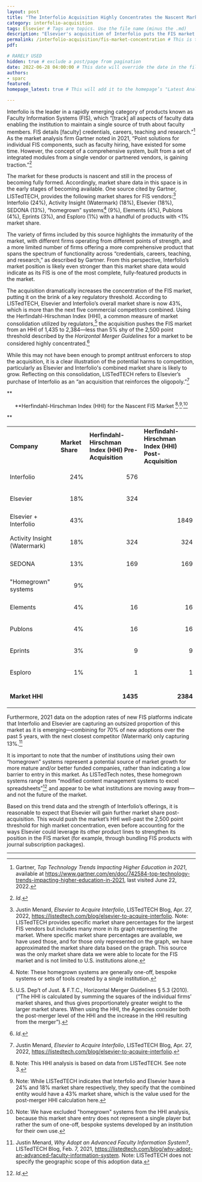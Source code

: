```yaml
---
layout: post 
title: "The Interfolio Acquisition Highly Concentrates the Nascent Market for Faculty Information Systems" 
category: interfolio-acquisition
tags: Elsevier # Tags are topics. Use the file name (minus the .md)
description: "Elsevier's acquisition of Interfolio puts the FIS market on the brink of a key regulatory threshold."
permalink: /interfolio-acquisition/fis-market-concentration # This is the link it'll show up at.
pdf: 

# RARELY USED
hidden: true # exclude a post/page from pagination
date: 2022-06-28 04:00:00 # This date will override the date in the file name. Mainly we use it to handle ordering in reports / threads. The date can be the day the report was published, and the time can be used to sort posts.
authors: 
- sparc
featured: 
homepage_latest: true # This will add it to the homepage’s "Latest Analysis" section 

---
```


Interfolio is the leader in a rapidly emerging category of products known as Faculty Information Systems (FIS), which “[track] all aspects of faculty data enabling the institution to maintain a single source of truth about faculty members. FIS details [faculty] credentials, careers, teaching and research.”[^1] As the market analysis firm Gartner noted in 2021, “Point solutions for individual FIS components, such as faculty hiring, have existed for some time. However, the concept of a comprehensive system, built from a set of integrated modules from a single vendor or partnered vendors, is gaining traction.”[^2]

 

The market for these products is nascent and still in the process of becoming fully formed. Accordingly, market share data in this space is in the early stages of becoming available. One source cited by Gartner, LISTedTECH, provides the following market shares for FIS vendors:[^3] Interfolio (24%), Activity Insight (Watermark) (18%), Elsevier (18%), SEDONA (13%), “homegrown” systems[^4] (9%), Elements (4%), Publons (4%), Eprints (3%), and Esploro (1%) with a handful of products with &lt;1% market share. 

The variety of firms included by this source highlights the immaturity of the market, with different firms operating from different points of strength, and a more limited number of firms offering a more comprehensive product that spans the spectrum of functionality across “credentials, careers, teaching, and research,” as described by Gartner. From this perspective, Interfolio’s market position is likely even stronger than this market share data would indicate as its FIS is one of the most complete, fully-featured products in the market. 

The acquisition dramatically increases the concentration of the FIS market, putting it on the brink of a key regulatory threshold. According to LISTedTECH, Elsevier and Interfolio’s overall market share is now 43%, which is more than the next five commercial competitors combined. Using the Herfindahl-Hirschman Index (HHI), a common measure of market consolidation utilized by regulators,[^5] the acquisition pushes the FIS market from an HHI of 1,435 to 2,384—less than 5% shy of the 2,500 point threshold described by the _Horizontal Merger Guidelines_ for a market to be considered highly concentrated.[^6] 

While this may not have been enough to prompt antitrust enforcers to stop the acquisition, it is a clear illustration of the potential harms to competition, particularly as Elsevier and Interfolio's combined market share is likely to grow. Reflecting on this consolidation, LISTedTECH refers to Elsevier’s purchase of Interfolio as an “an acquisition that reinforces the oligopoly.”[^7]

** <p align="center"> **Herfindahl-Hirschman Index (HHI) for the Nascent FIS Market [^8]<sup>,</sup>[^9]<sup>,</sup>[^10]</p> **


<table>
  <tr>
   <td><strong>Company</strong>
   </td>
   <td><strong>Market Share</strong>
   </td>
   <td><strong>Herfindahl-Hirschman Index (HHI) Pre-Acquisition</strong>
   </td>
   <td><strong>Herfindahl-Hirschman Index (HHI) Post-Acquisition</strong>
   </td>
  </tr>
  <tr>
   <td>Interfolio
   </td>
   <td><p style="text-align: right">
24%</p>

   </td>
   <td><p style="text-align: right">
576</p>

   </td>
   <td>
   </td>
  </tr>
  <tr>
   <td>Elsevier
   </td>
   <td><p style="text-align: right">
18%</p>

   </td>
   <td><p style="text-align: right">
324</p>

   </td>
   <td>
   </td>
  </tr>
  <tr>
   <td>Elsevier + Interfolio
   </td>
   <td><p style="text-align: right">
43%</p>

   </td>
   <td>
   </td>
   <td><p style="text-align: right">
1849</p>

   </td>
  </tr>
  <tr>
   <td>Activity Insight (Watermark)
   </td>
   <td><p style="text-align: right">
18%</p>

   </td>
   <td><p style="text-align: right">
324</p>

   </td>
   <td><p style="text-align: right">
324</p>

   </td>
  </tr>
  <tr>
   <td>SEDONA
   </td>
   <td><p style="text-align: right">
13%</p>

   </td>
   <td><p style="text-align: right">
169</p>

   </td>
   <td><p style="text-align: right">
169</p>

   </td>
  </tr>
  <tr>
   <td>"Homegrown" systems
   </td>
   <td><p style="text-align: right">
9%</p>

   </td>
   <td>
   </td>
   <td>
   </td>
  </tr>
  <tr>
   <td>Elements
   </td>
   <td><p style="text-align: right">
4%</p>

   </td>
   <td><p style="text-align: right">
16</p>

   </td>
   <td><p style="text-align: right">
16</p>

   </td>
  </tr>
  <tr>
   <td>Publons
   </td>
   <td><p style="text-align: right">
4%</p>

   </td>
   <td><p style="text-align: right">
16</p>

   </td>
   <td><p style="text-align: right">
16</p>

   </td>
  </tr>
  <tr>
   <td>Eprints
   </td>
   <td><p style="text-align: right">
3%</p>

   </td>
   <td><p style="text-align: right">
9</p>

   </td>
   <td><p style="text-align: right">
9</p>

   </td>
  </tr>
  <tr>
   <td>Esploro
   </td>
   <td><p style="text-align: right">
1%</p>

   </td>
   <td><p style="text-align: right">
1</p>

   </td>
   <td><p style="text-align: right">
1</p>

   </td>
  </tr>
  <tr>
   <td>
   </td>
   <td>
   </td>
   <td>
   </td>
   <td>
   </td>
  </tr>
  <tr>
   <td><strong>Market HHI</strong>
   </td>
   <td>
   </td>
   <td><p style="text-align: right">
<strong>1435</strong></p>

   </td>
   <td><p style="text-align: right">
<strong>2384</strong></p>

   </td>
  </tr>
</table>


Furthermore, 2021 data on the adoption rates of new FIS platforms indicate that Interfolio and Elsevier are capturing an outsized proportion of this market as it is emerging—combining for 70% of new adoptions over the past 5 years, with the next closest competitor (Watermark) only capturing 13%.[^11] 

It is important to note that the number of institutions using their own “homegrown” systems represent a potential source of market growth for more mature and/or better funded companies, rather than indicating a low barrier to entry in this market. As LISTedTech notes, these homegrown systems range from “modified content management systems to excel spreadsheets”[^12] and appear to be what institutions are moving away from—and not the future of the market.

Based on this trend data and the strength of Interfolio’s offerings, it is reasonable to expect that Elsevier will gain further market share post-acquisition. This would push the market’s HHI well-past the 2,500 point threshold for high market concentration, even before accounting for the ways Elsevier could leverage its other product lines to strengthen its position in the FIS market (for example, through bundling FIS products with journal subscription packages).

---
[^1]: Gartner, _Top Technology Trends Impacting Higher Education in 2021_, available at https://www.gartner.com/en/doc/742584-top-technology-trends-impacting-higher-education-in-2021, last visited June 22, 2022.

[^2]: _Id._

[^3]: Justin Menard, _Elsevier to Acquire Interfolio_, LISTedTECH Blog, Apr. 27, 2022, https://listedtech.com/blog/elsevier-to-acquire-interfolio. Note: LISTedTECH provides specific market share percentages for the largest FIS vendors but includes many more in its graph representing the market. Where specific market share percentages are available, we have used those, and for those only represented on the graph, we have approximated the market share data based on the graph. This source was the only market share data we were able to locate for the FIS market and is not limited to U.S. institutions alone.

[^4]: Note: These homegrown systems are generally one-off, bespoke systems or sets of tools created by a single institution.

[^5]: U.S. Dep’t of Just. & F.T.C., Horizontal Merger Guidelines § 5.3 (2010). (“The HHI is calculated by summing the squares of the individual firms’ market shares, and thus gives proportionately greater weight to the larger market shares. When using the HHI, the Agencies consider both the post-merger level of the HHI and the increase in the HHI resulting from the merger”).

[^6]: _Id._

[^7]: Justin Menard, _Elsevier to Acquire Interfolio_, LISTedTECH Blog, Apr. 27, 2022, https://listedtech.com/blog/elsevier-to-acquire-interfolio.

[^8]: Note: This HHI analysis is based on data from LISTedTECH. See note 3.

[^9]: Note: While LISTedTECH indicates that Interfolio and Elsevier have a 24% and 18% market share respectively, they specify that the combined entity would have a 43% market share, which is the value used for the post-merger HHI calculation here. 

[^10]: Note: We have excluded "homegrown" systems from the HHI analysis, because this market share entry does not represent a single player but rather the sum of one-off, bespoke systems developed by an institution for their own use.

[^11]: Justin Menard, _Why Adopt an Advanced Faculty Information System?_, LISTedTECH Blog, Feb. 7, 2021, https://listedtech.com/blog/why-adopt-an-advanced-faculty-information-system. Note: LISTedTECH does not specify the geographic scope of this adoption data.

[^12]:  _Id._
